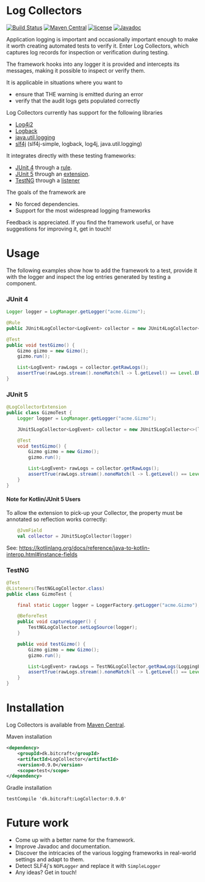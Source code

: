 # Log Collectors

[![Build Status](https://travis-ci.org/haasted/TestLogCollectors.svg?branch=master)](https://travis-ci.org/haasted/TestLogCollectors)
[![Maven Central](https://maven-badges.herokuapp.com/maven-central/dk.bitcraft/LogCollector/badge.svg)](https://maven-badges.herokuapp.com/maven-central/dk.bitcraft/LogCollector)
[![license](https://img.shields.io/github/license/mashape/apistatus.svg)](https://github.com/haasted/TestLogCollectors/blob/master/LICENSE)
[![Javadoc](https://img.shields.io/badge/javadoc-OK-blue.svg)](https://javadoc.io/doc/dk.bitcraft/LogCollector/)

Application logging is important and occasionally important enough to make it worth creating automated tests to verify it. Enter Log Collectors, which captures log records for inspection or verification during testing. 

The framework hooks into any logger it is provided and intercepts its messages, making it possible to inspect or verify them.

It is applicable in situations where you want to
 - ensure that THE warning is emitted during an error 
 - verify that the audit logs gets populated correctly

Log Collectors currently has support for the following libraries
 - [Log4j2](https://logging.apache.org/log4j/2.x/)
 - [Logback](https://logback.qos.ch/)
 - [java.util.logging](https://docs.oracle.com/javase/8/docs/technotes/guides/logging/overview.html)
 - [slf4j](https://www.slf4j.org/) (slf4j-simple, logback, log4j, java.util.logging)

It integrates directly with these testing frameworks:
 - [JUnit 4](http://junit.org/junit4/) through a [rule](https://github.com/junit-team/junit4/wiki/Rules).
 - [JUnit 5](http://junit.org/junit5/) through an [extension](http://junit.org/junit5/docs/current/user-guide/#extensions).
 - [TestNG](http://testng.org/) through a [listener](http://testng.org/doc/documentation-main.html#testng-listeners)

The goals of the framework are
 - No forced dependencies.
 - Support for the most widespread logging frameworks

Feedback is appreciated. If you find the framework useful, or have suggestions for improving it, get in touch!

# Usage

The following examples show how to add the framework to a test, provide it with the logger and inspect the log entries generated by testing a component.

### JUnit 4
```java
Logger logger = LogManager.getLogger("acme.Gizmo");

@Rule
public JUnit4LogCollector<LogEvent> collector = new JUnit4LogCollector<>(logger);

@Test
public void testGizmo() {
    Gizmo gizmo = new Gizmo();
    gizmo.run();

    List<LogEvent> rawLogs = collector.getRawLogs();
    assertTrue(rawLogs.stream().noneMatch(l -> l.getLevel() == Level.ERROR));
}
```

### JUnit 5
```java
@LogCollectorExtension
public class GizmoTest {
    Logger logger = LogManager.getLogger("acme.Gizmo");

    JUnit5LogCollector<LogEvent> collector = new JUnit5LogCollector<>(logger);

    @Test
    void testGizmo() {
        Gizmo gizmo = new Gizmo();
        gizmo.run();

        List<LogEvent> rawLogs = collector.getRawLogs();
        assertTrue(rawLogs.stream().noneMatch(l -> l.getLevel() == Level.ERROR));
    }
}

```

#### Note for Kotlin/JUnit 5 Users
To allow the extension to pick-up your Collector, the property must be annotated so reflection works correctly:
```kotlin
    @JvmField
    val collector = JUnit5LogCollector(logger)
```
See: https://kotlinlang.org/docs/reference/java-to-kotlin-interop.html#instance-fields

### TestNG
```java
@Test
@Listeners(TestNGLogCollector.class)
public class GizmoTest {

    final static Logger logger = LoggerFactory.getLogger("acme.Gizmo");

    @BeforeTest
    public void captureLogger() {
        TestNGLogCollector.setLogSource(logger);
    }

    public void testGizmo() {
        Gizmo gizmo = new Gizmo();
        gizmo.run();

        List<LogEvent> rawLogs = TestNGLogCollector.getRawLogs(LoggingEvent.class);
        assertTrue(rawLogs.stream().noneMatch(l -> l.getLevel() == Level.ERROR));
    }
}
```


# Installation

Log Collectors is available from [Maven Central](https://maven-badges.herokuapp.com/maven-central/dk.bitcraft/LogCollector).

Maven installation
```xml
<dependency>
    <groupId>dk.bitcraft</groupId>
    <artifactId>LogCollector</artifactId>
    <version>0.9.0</version>
    <scope>test</scope>
</dependency>
```

Gradle installation
```
testCompile 'dk.bitcraft:LogCollector:0.9.0'
```

# Future work

  - Come up with a better name for the framework.
  - Improve Javadoc and documentation.
  - Discover the intricacies of the various logging frameworks in real-world settings and adapt to them.
  - Detect SLF4j's `NOPLogger` and replace it with `SimpleLogger`
  - Any ideas? Get in touch!
